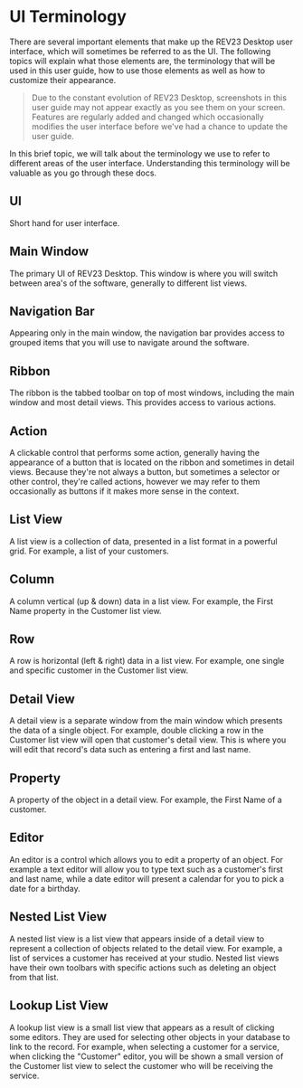 # UI Terminology

There are several important elements that make up the REV23 Desktop user interface, which will sometimes be referred to as the UI. The following topics will explain what those elements are, the terminology that will be used in this user guide, how to use those elements as well as how to customize their appearance.

> Due to the constant evolution of REV23 Desktop, screenshots in this user guide may not appear exactly as you see them on your screen. Features are regularly added and changed which occasionally modifies the user interface before we've had a chance to update the user guide.

In this brief topic, we will talk about the terminology we use to refer to different areas of the user interface. Understanding this terminology will be valuable as you go through these docs.
 
## UI
Short hand for user interface.
 
## Main Window 
The primary UI of REV23 Desktop. This window is where you will switch between area's of the software, generally to different list views.
 
## Navigation Bar
Appearing only in the main window, the navigation bar provides access to grouped items that you will use to navigate around the software.
 
## Ribbon
The ribbon is the tabbed toolbar on top of most windows, including the main window and most detail views. This provides access to various actions.
 
## Action
A clickable control that performs some action, generally having the appearance of a button that is located on the ribbon and sometimes in detail views. Because they're not always a button, but sometimes a selector or other control, they're called actions, however we may refer to them occasionally as buttons if it makes more sense in the context.
 
## List View
A list view is a collection of data, presented in a list format in a powerful grid. For example, a list of your customers.
 
## Column
A column vertical (up & down) data in a list view. For example, the First Name property in the Customer list view.
 
## Row
A row is horizontal (left & right) data in a list view. For example, one single and specific customer in the Customer list view.
 
## Detail View
A detail view is a separate window from the main window which presents the data of a single object. For example, double clicking a row in the Customer list view will open that customer's detail view. This is where you will edit that record's data such as entering a first and last name.
 
## Property
A property of the object in a detail view. For example, the First Name of a customer.
 
## Editor
An editor is a control which allows you to edit a property of an object. For example a text editor will allow you to type text such as a customer's first and last name, while a date editor will present a calendar for you to pick a date for a birthday.
 
## Nested List View
A nested list view is a list view that appears inside of a detail view to represent a collection of objects related to the detail view. For example, a list of services a customer has received at your studio. Nested list views have their own toolbars with specific actions such as deleting an object from that list.
 
## Lookup List View
A lookup list view is a small list view that appears as a result of clicking some editors. They are used for selecting other objects in your database to link to the record. For example, when selecting a customer for a service, when clicking the "Customer" editor, you will be shown a small version of the Customer list view to select the customer who will be receiving the service.